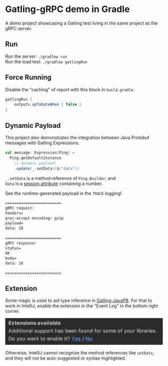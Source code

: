 # Gatling-gRPC demo in Gradle

A demo project showcasing a Gatling test
living in the same project as the gRPC server.

## Run

Run the server: `./gradlew run`\
Run the load test: `./gradlew gatlingRun`

## Force Running

Disable the "caching" of report with this block in `build.gradle`.

```gradle
gatlingRun {
    outputs.upToDateWhen { false }
}
```

## Dynamic Payload

This project also demonstrates the integration between
Java Protobuf messages with Gatling Expressions.

```scala
val message: Expression[Ping] =
  Ping.getDefaultInstance
    // dynamic payload!
    .update(_.setData)($("data"))
```

`_.setData` is a method reference of `Ping.Builder`; and\
`data` is a [session attribute](https://gatling.io/docs/current/session/session_api/)
containing a number.

See the runtime-generated payload in the `TRACE` logging!

```
=========================
gRPC request:
headers=
grpc-accept-encoding: gzip
payload=
data: 18

=========================
gRPC response:
status=
OK
body=
data: 18

<<<<<<<<<<<<<<<<<<<<<<<<<
```

## Extension

Some magic is used to aid type inference in
[Gatling-JavaPB](https://github.com/phiSgr/gatling-grpc/tree/master/java-pb).
For that to work in IntelliJ,
enable the extension in the "Event Log" in the bottom right corner.

![enable extension](intellij_event_log.png)

Otherwise, IntelliJ cannot recognize the method references like `setData`,
and they will not be auto-suggested or syntax-highlighted.
